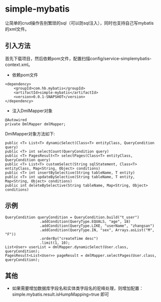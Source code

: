 # simple-mybatis
让简单的crud操作告别繁琐的sql（可以防sql注入），同时也支持自己写mybatis的xml文件。
## 引入方法
首先下载项目，然后依赖pom文件，配置扫描config/service-simplemybatis-context.xml。
- 依赖pom文件
```
<dependency>
    <groupId>com.hb.mybatis</groupId>
    <artifactId>simple-mybatis</artifactId>
    <version>0.0.1-SNAPSHOT</version>
</dependency>
```
- 注入DmlMapper对象
```
@Autowired
private DmlMapper dmlMapper;
```
DmlMapper对象方法如下:  
```
public <T> List<T> dynamicSelect(Class<T> entityClass, QueryCondition query)
public <T> int selectCount(QueryCondition query)
public <T> PagesResult<T> selectPages(Class<T> entityClass, QueryCondition query)
public <T> List<T> customSelect(String sqlStatement, Class<T> entityClass, Map<String, Object> conditions)
public <T> int insertBySelective(String tableName, T entity)
public <T> int updateBySelective(String tableName, T entity, Map<String, Object> conditions)
public int deleteBySelective(String tableName, Map<String, Object> conditions)
```
## 示例
```
QueryCondition queryCondition = QueryCondition.build("t_user")
                .addCondition(QueryType.EQUALS, "age", 18)
                .addCondition(QueryType.LIKE, "userName", "zhangsan")
                .addCondition(QueryType.IN, "sex", Arrays.asList("M", "F"))
                .orderBy("createTime desc")
                .limit(1, 10);
List<User> userList = dmlMapper.dynamicSelect(User.class, queryCondition);
PagesResult<List<User>> pageResult = dmlMapper.selectPages(User.class, queryCondition);
```
## 其他
- 如果需要增加数据库字段名和实体类字段名的驼峰处理，则增加配置：simple.mybatis.result.isHumpMapping=true 即可

